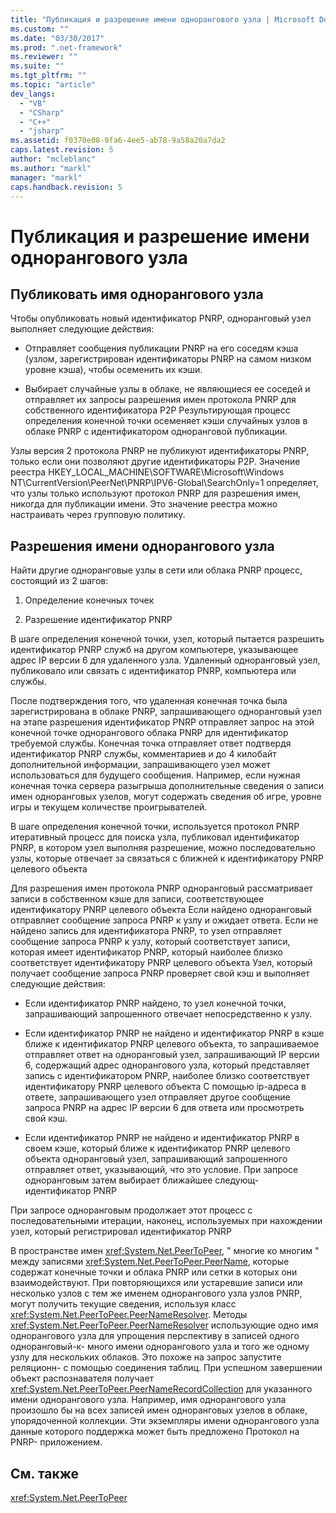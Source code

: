 ```yaml
---
title: "Публикация и разрешение имени однорангового узла | Microsoft Docs"
ms.custom: ""
ms.date: "03/30/2017"
ms.prod: ".net-framework"
ms.reviewer: ""
ms.suite: ""
ms.tgt_pltfrm: ""
ms.topic: "article"
dev_langs: 
  - "VB"
  - "CSharp"
  - "C++"
  - "jsharp"
ms.assetid: f0370e08-9fa6-4ee5-ab78-9a58a20a7da2
caps.latest.revision: 5
author: "mcleblanc"
ms.author: "markl"
manager: "markl"
caps.handback.revision: 5
---
```

# Публикация и разрешение имени однорангового узла
## Публиковать имя однорангового узла  
 Чтобы опубликовать новый идентификатор PNRP, одноранговый узел выполняет следующие действия:  
  
-   Отправляет сообщения публикации PNRP на его соседям кэша \(узлом, зарегистрирован идентификаторы PNRP на самом низком уровне кэша\), чтобы осеменить их кэши.  
  
-   Выбирает случайные узлы в облаке, не являющиеся ее соседей и отправляет их запросы разрешения имен протокола PNRP для собственного идентификатора P2P  Результирующая процесс определения конечной точки осеменяет кэши случайных узлов в облаке PNRP с идентификатором одноранговой публикации.  
  
 Узлы версия 2 протокола PNRP не публикуют идентификаторы PNRP, только если они позволяют другие идентификаторы P2P.  Значение реестра HKEY\_LOCAL\_MACHINE\\SOFTWARE\\Microsoft\\Windows NT\\CurrentVersion\\PeerNet\\PNRP\\IPV6\-Global\\SearchOnly\=1 определяет, что узлы только используют протокол PNRP для разрешения имен, никогда для публикации имени.  Это значение реестра можно настраивать через групповую политику.  
  
## Разрешения имени однорангового узла  
 Найти другие одноранговые узлы в сети или облака PNRP процесс, состоящий из 2 шагов:  
  
1.  Определение конечных точек  
  
2.  Разрешение идентификатор PNRP  
  
 В шаге определения конечной точки, узел, который пытается разрешить идентификатор PNRP служб на другом компьютере, указывающее адрес IP версии 6 для удаленного узла.  Удаленный одноранговый узел, публиковало или связать с идентификатор PNRP, компьютера или службы.  
  
 После подтверждения того, что удаленная конечная точка была зарегистрирована в облаке PNRP, запрашивающего одноранговый узел на этапе разрешения идентификатор PNRP отправляет запрос на этой конечной точке однорангового облака PNRP для идентификатор требуемой службы.  Конечная точка отправляет ответ подтвердя идентификатор PNRP службы, комментариев и до 4 килобайт дополнительной информации, запрашивающего узел может использоваться для будущего сообщения.  Например, если нужная конечная точка сервера разыгрыша дополнительные сведения о записи имен одноранговых узелов, могут содержать сведения об игре, уровне игры и текущем количестве проигрывателей.  
  
 В шаге определения конечной точки, используется протокол PNRP итеративный процесс для поиска узла, публиковал идентификатор PNRP, в котором узел выполняя разрешение, можно последовательно узлы, которые отвечает за связаться с ближней к идентификатору PNRP целевого объекта  
  
 Для разрешения имен протокола PNRP одноранговый рассматривает записи в собственном кэше для записи, соответствующее идентификатору PNRP целевого объекта  Если найдено одноранговый отправляет сообщение запроса PNRP к узлу и ожидает ответа.  Если не найдено запись для идентификатора PNRP, то узел отправляет сообщение запроса PNRP к узлу, который соответствует записи, которая имеет идентификатор PNRP, который наиболее близко соответствует идентификатору PNRP целевого объекта  Узел, который получает сообщение запроса PNRP проверяет свой кэш и выполняет следующие действия:  
  
-   Если идентификатор PNRP найдено, то узел конечной точки, запрашивающий запрошенного отвечает непосредственно к узлу.  
  
-   Если идентификатор PNRP не найдено и идентификатор PNRP в кэше ближе к идентификатор PNRP целевого объекта, то запрашиваемое отправляет ответ на одноранговый узел, запрашивающий IP версии 6, содержащий адрес однорангового узла, который представляет запись с идентификатором PNRP, наиболее близко соответствует идентификатору PNRP целевого объекта  С помощью ip\-адреса в ответе, запрашивающего узел отправляет другое сообщение запроса PNRP на адрес IP версии 6 для ответа или просмотреть свой кэш.  
  
-   Если идентификатор PNRP не найдено и идентификатор PNRP в своем кэше, который ближе к идентификатор PNRP целевого объекта одноранговый узел, запрашивающий запрошенного отправляет ответ, указывающий, что это условие.  При запросе одноранговым затем выбирает ближайшее следующ\- идентификатор PNRP  
  
 При запросе одноранговым продолжает этот процесс с последовательными итерации, наконец, используемых при нахождении узел, который регистрировал идентификатор PNRP  
  
 В пространстве имен <xref:System.Net.PeerToPeer>, " многие ко многим " между записями <xref:System.Net.PeerToPeer.PeerName>, которые содержат конечные точки и облака PNRP или сетки в которых они взаимодействуют.  При повторяющихся или устаревшие записи или несколько узлов с тем же именем однорангового узла узлов PNRP, могут получить текущие сведения, используя класс <xref:System.Net.PeerToPeer.PeerNameResolver>.  Методы <xref:System.Net.PeerToPeer.PeerNameResolver> использующие одно имя однорангового узла для упрощения перспективу в записей одного одноранговый\-к\- много имени однорангового узла и того же одному узлу для нескольких облаков.  Это похоже на запрос запустите реляционн\- с помощью соединения таблиц.  При успешном завершении объект распознавателя получает <xref:System.Net.PeerToPeer.PeerNameRecordCollection> для указанного имени однорангового узла.  Например, имя однорангового узла произошло бы на всех записей имен одноранговых узелов в облаке, упорядоченной коллекции.  Эти экземпляры имени однорангового узла данные которого поддержка может быть предложено Протокол на PNRP\- приложением.  
  
## См. также  
 <xref:System.Net.PeerToPeer>